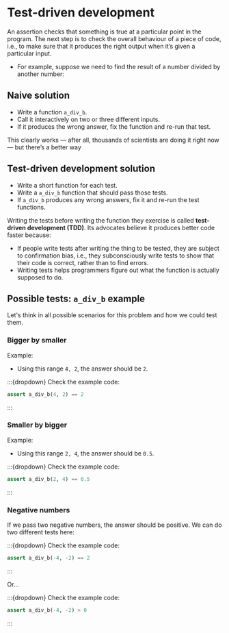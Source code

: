 # Test-driven development

An assertion checks that something is true at a particular point in the program.
The next step is to check the overall behaviour of a piece of code, i.e., to make sure that it produces the right output when it’s given a particular input.

- For example, suppose we need to find the result of a number divided by another number:

## Naive solution

- Write a function `a_div_b`.
- Call it interactively on two or three different inputs.
- If it produces the wrong answer, fix the function and re-run that test.

This clearly works — after all, thousands of scientists are doing it right now — but there’s a better way

## Test-driven development solution

- Write a short function for each test.
- Write a `a_div_b` function that should pass those tests.
- If `a_div_b` produces any wrong answers, fix it and re-run the test functions.

Writing the tests before writing the function they exercise is called **test-driven development (TDD)**.
Its advocates believe it produces better code faster because:

- If people write tests after writing the thing to be tested, they are subject to confirmation bias, i.e., they subconsciously write tests to show that their code is correct, rather than to find errors.
- Writing tests helps programmers figure out what the function is actually supposed to do.

## Possible tests: `a_div_b` example

Let's think in all possible scenarios for this problem and how we could test them.

### Bigger by smaller

Example:

- Using this range `4, 2`, the answer should be `2`.

:::{dropdown} Check the example code:

```python
assert a_div_b(4, 2) == 2
```

:::

### Smaller by bigger

Example:

- Using this range `2, 4`, the answer should be `0.5`.

:::{dropdown} Check the example code:

```python
assert a_div_b(2, 4) == 0.5
```

:::

### Negative numbers

If we pass two negative numbers, the answer should be positive.
We can do two different tests here:

:::{dropdown} Check the example code:

```python
assert a_div_b(-4, -2) == 2
```

:::

Or...

:::{dropdown} Check the example code:

```python
assert a_div_b(-4, -2) > 0
```

:::
